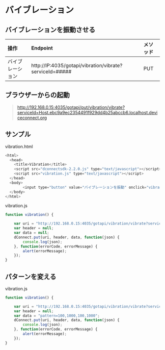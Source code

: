 # バイブレーション

## バイブレーションを振動させる

|操作|Endpoint|メソッド|
|:--|:--|:--|
|バイブレーション| http://IP:4035/gotapi/vibration/vibrate?serviceId=##### | PUT |

## ブラウザーからの起動

> http://192.168.0.15:4035/gotapi/put/vibration/vibrate?serviceId=Host.ebc9a9ec2354491f929dd4b25abccb6.localhost.deviceconnect.org

## サンプル

vibration.html

```javascript
<html>
  <head>
    <title>Vibration</title>
    <script src="dconnectsdk-2.2.0.js" type="text/javascript"></script>
    <script src="vibration.js" type="text/javascript"></script>
  </head>
  <body>
        <input type="button" value="バイブレーションを振動" onclick="vibration();"/><br />
  </body>
</html>
```

vibration.js

```javascript
function vibration() {

    var uri = "http://192.168.0.15:4035/gotapi/vibration/vibrate?serviceId=Host.ebc9a9ec2354491f929dd4b25abccb6.localhost.deviceconnect.org";
    var header = null;
    var data = null;
    dConnect.put(uri, header, data, function(json) {
        console.log(json);
    }, function(errorCode, errorMessage) {
        alert(errorMessage);
    });
}
```

## パターンを変える


vibration.js

```javascript
function vibration() {

    var uri = "http://192.168.0.15:4035/gotapi/vibration/vibrate?serviceId=Host.ebc9a9ec2354491f929dd4b25abccb6.localhost.deviceconnect.org";
    var header = null;
    var data = "pattern=100,1000,100,1000";
    dConnect.put(uri, header, data, function(json) {
        console.log(json);
    }, function(errorCode, errorMessage) {
        alert(errorMessage);
    });
}
```
